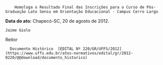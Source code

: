         Homologa o Resultado Final das Inscrições para o Curso de Pós-Graduação Lato Sensu em Orientação Educacional - Campus Cerro Largo  

   **Data do ato:** Chapecó-SC, 20 de agosto de 2012.   
 

    Jaime Giolo   
 Reitor 

      Documento Histórico  [EDITAL Nº 220/GR/UFFS/2012](https://www.uffs.edu.br/atos-normativos/edital/gr/2012-0220/@@download/documento_historico)     
      